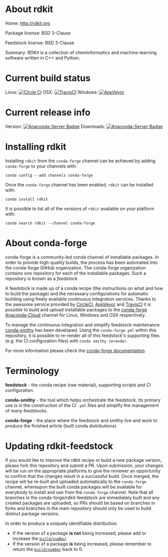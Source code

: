 About rdkit
===========

Home: http://rdkit.org

Package license: BSD 3-Clause

Feedstock license: BSD 3-Clause

Summary: RDKit is a collection of cheminformatics and machine-learning software written in C++ and Python.



Current build status
====================

Linux: [![Circle CI](https://circleci.com/gh/conda-forge/rdkit-feedstock.svg?style=shield)](https://circleci.com/gh/conda-forge/rdkit-feedstock)
OSX: [![TravisCI](https://travis-ci.org/conda-forge/rdkit-feedstock.svg?branch=master)](https://travis-ci.org/conda-forge/rdkit-feedstock)
Windows: [![AppVeyor](https://ci.appveyor.com/api/projects/status/github/conda-forge/rdkit-feedstock?svg=True)](https://ci.appveyor.com/project/conda-forge/rdkit-feedstock/branch/master)

Current release info
====================
Version: [![Anaconda-Server Badge](https://anaconda.org/conda-forge/rdkit/badges/version.svg)](https://anaconda.org/conda-forge/rdkit)
Downloads: [![Anaconda-Server Badge](https://anaconda.org/conda-forge/rdkit/badges/downloads.svg)](https://anaconda.org/conda-forge/rdkit)

Installing rdkit
================

Installing `rdkit` from the `conda-forge` channel can be achieved by adding `conda-forge` to your channels with:

```
conda config --add channels conda-forge
```

Once the `conda-forge` channel has been enabled, `rdkit` can be installed with:

```
conda install rdkit
```

It is possible to list all of the versions of `rdkit` available on your platform with:

```
conda search rdkit --channel conda-forge
```


About conda-forge
=================

conda-forge is a community-led conda channel of installable packages.
In order to provide high-quality builds, the process has been automated into the
conda-forge GitHub organization. The conda-forge organization contains one repository
for each of the installable packages. Such a repository is known as a *feedstock*.

A feedstock is made up of a conda recipe (the instructions on what and how to build
the package) and the necessary configurations for automatic building using freely
available continuous integration services. Thanks to the awesome service provided by
[CircleCI](https://circleci.com/), [AppVeyor](http://www.appveyor.com/)
and [TravisCI](https://travis-ci.org/) it is possible to build and upload installable
packages to the [conda-forge](https://anaconda.org/conda-forge)
[Anaconda-Cloud](http://docs.anaconda.org/) channel for Linux, Windows and OSX respectively.

To manage the continuous integration and simplify feedstock maintenance
[conda-smithy](http://github.com/conda-forge/conda-smithy) has been developed.
Using the ``conda-forge.yml`` within this repository, it is possible to re-render all of
this feedstock's supporting files (e.g. the CI configuration files) with ``conda smithy rerender``.

For more information please check the [conda-forge documentation](https://conda-forge.org/docs/).

Terminology
===========

**feedstock** - the conda recipe (raw material), supporting scripts and CI configuration.

**conda-smithy** - the tool which helps orchestrate the feedstock.
                   Its primary use is in the construction of the CI ``.yml`` files
                   and simplify the management of *many* feedstocks.

**conda-forge** - the place where the feedstock and smithy live and work to
                  produce the finished article (built conda distributions)


Updating rdkit-feedstock
========================

If you would like to improve the rdkit recipe or build a new
package version, please fork this repository and submit a PR. Upon submission,
your changes will be run on the appropriate platforms to give the reviewer an
opportunity to confirm that the changes result in a successful build. Once
merged, the recipe will be re-built and uploaded automatically to the
`conda-forge` channel, whereupon the built conda packages will be available for
everybody to install and use from the `conda-forge` channel.
Note that all branches in the conda-forge/rdkit-feedstock are
immediately built and any created packages are uploaded, so PRs should be based
on branches in forks and branches in the main repository should only be used to
build distinct package versions.

In order to produce a uniquely identifiable distribution:
 * If the version of a package **is not** being increased, please add or increase
   the [``build/number``](http://conda.pydata.org/docs/building/meta-yaml.html#build-number-and-string).
 * If the version of a package **is** being increased, please remember to return
   the [``build/number``](http://conda.pydata.org/docs/building/meta-yaml.html#build-number-and-string)
   back to 0.